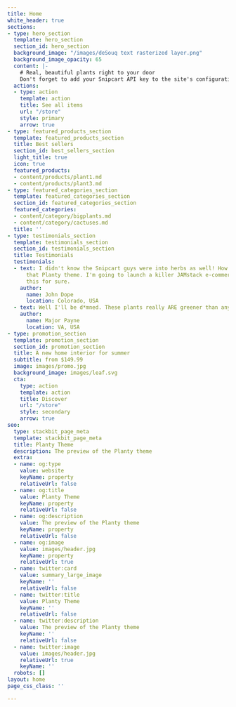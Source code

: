 ```yaml
---
title: Home
white_header: true
sections:
- type: hero_section
  template: hero_section
  section_id: hero_section
  background_image: "/images/deSouq text rasterized layer.png"
  background_image_opacity: 65
  content: |-
    # Real, beautiful plants right to your door
    Don't forget to add your Snipcart API key to the site's configuration to enable Cart actions.
  actions:
  - type: action
    template: action
    title: See all items
    url: "/store"
    style: primary
    arrow: true
- type: featured_products_section
  template: featured_products_section
  title: Best sellers
  section_id: best_sellers_section
  light_title: true
  icon: true
  featured_products:
  - content/products/plant1.md
  - content/products/plant3.md
- type: featured_categories_section
  template: featured_categories_section
  section_id: featured_categories_section
  featured_categories:
  - content/category/bigplants.md
  - content/category/cactuses.md
  title: ''
- type: testimonials_section
  template: testimonials_section
  section_id: testimonials_section
  title: Testimonials
  testimonials:
  - text: I didn't know the Snipcart guys were into herbs as well! How beautiful is
      that Planty theme. I'm going to launch a killer JAMstack e-commerce store using
      this for sure.
    author:
      name: John Dope
      location: Colorado, USA
  - text: Well I'll be d*mned. These plants really ARE greener than any of my recruits.
    author:
      name: Major Payne
      location: VA, USA
- type: promotion_section
  template: promotion_section
  section_id: promotion_section
  title: A new home interior for summer
  subtitle: from $149.99
  image: images/promo.jpg
  background_image: images/leaf.svg
  cta:
    type: action
    template: action
    title: Discover
    url: "/store"
    style: secondary
    arrow: true
seo:
  type: stackbit_page_meta
  template: stackbit_page_meta
  title: Planty Theme
  description: The preview of the Planty theme
  extra:
  - name: og:type
    value: website
    keyName: property
    relativeUrl: false
  - name: og:title
    value: Planty Theme
    keyName: property
    relativeUrl: false
  - name: og:description
    value: The preview of the Planty theme
    keyName: property
    relativeUrl: false
  - name: og:image
    value: images/header.jpg
    keyName: property
    relativeUrl: true
  - name: twitter:card
    value: summary_large_image
    keyName: ''
    relativeUrl: false
  - name: twitter:title
    value: Planty Theme
    keyName: ''
    relativeUrl: false
  - name: twitter:description
    value: The preview of the Planty theme
    keyName: ''
    relativeUrl: false
  - name: twitter:image
    value: images/header.jpg
    relativeUrl: true
    keyName: ''
  robots: []
layout: home
page_css_class: ''

---
```

